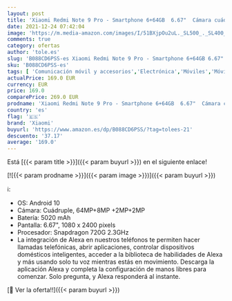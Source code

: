 ```yaml
---
layout: post
title: 'Xiaomi Redmi Note 9 Pro - Smartphone 6+64GB  6.67"  Cámara cuádruple 64 MP  Q-SnapdragonTM 720G  Batería 5020mAh  30W carga rápida   Alexa Hands-Free  Gris [Versión ES/PT]'
date: 2021-12-24 07:42:04
image: 'https://m.media-amazon.com/images/I/51BXjpOu2uL._SL500_._SL400_.jpg'
comments: true
category: ofertas
author: 'tole.es'
slug: 'B088CD6PSS-es Xiaomi Redmi Note 9 Pro - Smartphone 6+64GB 6.67" Cámara...'
sku: 'B088CD6PSS-es'
tags: [ 'Comunicación móvil y accesorios','Electrónica','Móviles','Móviles y smartphones libres','alexa','xiaomi', ]
actualPrice: 169.0 EUR
currency: EUR
price: 169.0
comparePrice: 269.0 EUR
prodname: 'Xiaomi Redmi Note 9 Pro - Smartphone 6+64GB  6.67"  Cámara cuádruple 64 MP  Q-SnapdragonTM 720G  Batería 5020mAh  30W carga rápida   Alexa Hands-Free  Gris [Versión ES/PT]'
country: 'es'
flag: '🇪🇸'
brand: 'Xiaomi'
buyurl: 'https://www.amazon.es/dp/B088CD6PSS/?tag=tolees-21'
descuento: '37.17'
average: '169.0'
---
```


Está [{{< param title >}}]({{< param buyurl >}}) en el siguiente enlace!

[![{{< param prodname >}}]({{< param image >}})]({{< param buyurl >}})

ℹ️:

- OS: Android 10
- Cámara: Cuádruple, 64MP+8MP +2MP+2MP
- Batería: 5020 mAh
- Pantalla: 6.67", 1080 x 2400 pixels
- Procesador: Snapdragon 720G 2.3GHz
- La integración de Alexa en nuestros teléfonos te permiten hacer llamadas telefónicas, abrir aplicaciones, controlar dispositivos domésticos inteligentes, acceder a la biblioteca de habilidades de Alexa y más usando solo tu voz mientras estás en movimiento. Descarga la aplicación Alexa y completa la configuración de manos libres para comenzar. Solo pregunta, y Alexa responderá al instante.

[🛒 Ver la oferta!!]({{< param buyurl >}})

